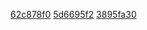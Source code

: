 [62c878f0](../../pieces/62c878f0)
[5d6695f2](../../pieces/5d6695f2)
[3895fa30](../../pieces/3895fa30)

